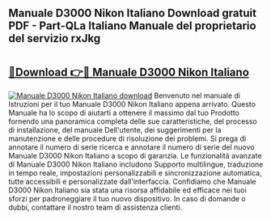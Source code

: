 ## Manuale D3000 Nikon Italiano Download gratuit PDF - Part-QLa Italiano Manuale del proprietario del servizio rxJkg

# <h2><a href="http://dfgcvx.blite.top/?on=Manuale+D3000+Nikon+Italiano">🔗Download 👉🔴 Manuale D3000 Nikon Italiano</a></h2>

[![Manuale D3000 Nikon Italiano download](https://i.imgur.com/lujVjoI.png)](http://dfgcvx.blite.top/?on=Manuale+D3000+Nikon+Italiano)
Benvenuto nel manuale di Istruzioni per il tuo Manuale D3000 Nikon Italiano appena arrivato. Questo Manuale ha lo scopo di aiutarti a ottenere il massimo dal tuo Prodotto fornendo una panoramica completa delle sue caratteristiche, del processo di installazione, del manuale Dell'utente, dei suggerimenti per la manutenzione e delle procedure di risoluzione dei problemi. Si prega di annotare il numero di serie ricerca e annotare il numero di serie del nuovo Manuale D3000 Nikon Italiano a scopo di garanzia. Le funzionalità avanzate di Manuale D3000 Nikon Italiano includono Supporto multilingue, traduzione in tempo reale, impostazioni personalizzabili e sincronizzazione automatica, tutte accessibili e personalizzate dall'interfaccia. Confidiamo che Manuale D3000 Nikon Italiano sia stata una risorsa affidabile ed efficace nei tuoi sforzi per padroneggiare il tuo nuovo dispositivo. In caso di domande o dubbi, contattare il nostro team di assistenza clienti.
